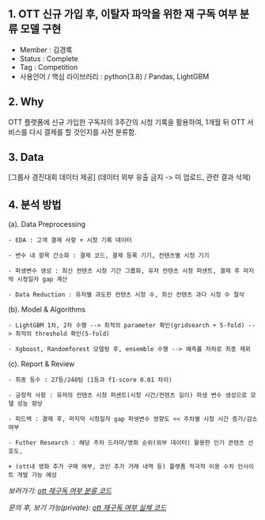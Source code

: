 ## 1. OTT 신규 가입 후, 이탈자 파악을 위한 재 구독 여부 분류 모델 구현

  - Member : 김경록
  - Status : Complete
  - Tag : Competition
  - 사용언어 / 핵심 라이브러리 : python(3.8) / Pandas, LightGBM

## 2. Why

OTT 플랫폼에 신규 가입한 구독자의 3주간의 시청 기록을 활용하여, 1개월 뒤 OTT 서비스를 다시 결제를 할 것인지를 사전 분류함.

## 3. Data

[그룹사 경진대회 데이터 제공] (데이터 외부 유출 금지 -> 미 업로드, 관련 결과 삭제)

## 4. 분석 방법

(a). Data Preprocessing 

	- EDA : 고객 결제 사항 + 시청 기록 데이터

	- 변수 내 항목 간소화 : 결제 코드, 결제 등록 기기, 컨텐츠별 시청 기기

	- 파생변수 생성 : 최신 컨텐츠 시청 기간 그룹화, 유저 컨텐츠 시청 퍼센트, 결제 후 마지막 시청일자 gap 계산

	- Data Reduction : 유저별 과도한 컨텐츠 시청 수, 최신 컨텐츠 과다 시청 수 절삭

(b). Model & Algorithms

	- LightGBM 1차, 2차 수행 --> 최적의 parameter 확인(gridsearch + 5-fold) --> 최적의 threshold 확인(5-fold)

	- Xgboost, Randomforest 모델링 후, ensemble 수행 --> 예측률 저하로 최종 제외

(c). Report & Review

	- 최종 등수 : 27등/248팀 (1등과 f1-score 0.01 차이)

	- 긍정적 사항 : 유저의 컨텐츠 시청 퍼센트(시청 시간/컨텐츠 길이) 파생 변수 생성으로 모델 성능 향상

	- 피드백 : 결제 후, 마지막 시청일자 gap 파생변수 영향도 << 주차별 시청 시간 증가/감소 여부

	- Futher Research : 해당 주차 드라마/영화 순위(외부 데이터) 활용한 인기 콘텐츠 선호도,

	+ (ott내 영화 추가 구매 여부, 코인 추가 거래 내역 등) 플랫폼 적극적 이용 수치 인사이트 개발 가능 예상
		
*보러가기: [ott 재구독 여부 분류 코드](https://github.com/bluemumin/ott_subscription_exit_rate/blob/main/ott_%EC%9E%AC%EA%B5%AC%EB%8F%85%EC%97%AC%EB%B6%80_%EB%B6%84%EB%A5%98.ipynb)*

*문의 후, 보기 가능(private): [ott 재구독 여부 실제 코드](https://github.com/bluemumin/wavve_subscription_exit_rate_private)*
